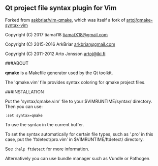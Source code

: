 Qt project file syntax plugin for Vim
------
Forked from [askbriar/vim-qmake](https://github.com/arkbriar/vim-qmake),
which was itself a fork of 
[artoj/qmake-syntax-vim](https://github.com/artoj/qmake-syntax-vim)

Copyright (C) 2017 tiamat18 <tiamatX18@gmail.com>

Copyright (C) 2015-2016 ArkBriar <arkbriar@gmail.com>

Copyright (C) 2011-2012 Arto Jonsson <artoj@iki.fi>

###ABOUT

**qmake** is a Makefile generator used by the Qt toolkit.

The 'qmake.vim' file provides syntax coloring for qmake project files.

###INSTALLATION

Put the 'syntax/qmake.vim' file to your $VIMRUNTIME/syntax/ directory.
Then you can use:

```vim
:set syntax=qmake
```

To use the syntax in the current buffer.

To set the syntax automatically for certain file types, such as '.pro' in
this case, put the 'ftdetect/pro.vim' in $VIMRUNTIME/ftdetect/ directory.

See `:help ftdetect` for more information.

Alternatively you can use bundle manager such as Vundle or Pathogen.


